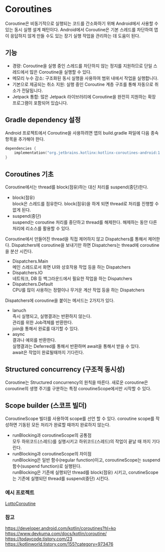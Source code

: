# Coroutines
Coroutine은 비동기적으로 실행되는 코드를 간소화하기 위해 Android에서 사용할 수 있는 동시 실행 설계 패턴이다. Android에서 Coroutine은 기본 스레드를 차단하여 앱이 응답하지 않게 만들 수도 있는 장기 실행 작업을 관리하는 데 도움이 된다.

## 기능
* 경량: Coroutine을 실행 중인 스레드를 차단하지 않는 정지를 지원하므로 단일 스레드에서 많은 Coroutine을 실행할 수 있다. 
* 메모리 누수 감소: 구조화된 동시 실행을 사용하여 범위 내에서 작업을 실행합니다.
* 기본으로 제공되는 취소 지원: 실행 중인 Coroutine 계층 구조를 통해 자동으로 취소가 전달됩니다.
* Jetpack 통합: 많은 Jetpack 라이브러리에 Coroutine을 완전히 지원하는 확장 프로그램이 포함되어 있습니다.

## Gradle dependency 설정
Android 프로젝트에서 Coroutine을 사용하려면 앱의 build.gradle 파일에 다음 종속 항목을 추가해야 한다.
``` kotlin
dependencies {
    implementation("org.jetbrains.kotlinx:kotlinx-coroutines-android:1.3.9")
}
```

## Coroutines 기초
Coroutine에서는 thread를 block(점유)하는 대신 처리를 suspend(중단)한다. 
* block(점유)   
block은 스레드를 점유한다. block(점유)을 하게 되면 thread로 처리를 진행할 수 없게 된다.
* suspend(중단)   
suspend는 coroutine 처리를 중단하고 thread를 해제한다. 해제하는 동안 다른 처리에 리소스를 활용할 수 있다.

Coroutine에서 만들어진 thread을 직접 제어하지 않고 Dispatchers를 통해서 제어한다. Dispatchers에 coroutine을 보내기만 하면 Dispatchers는 thread에 coroutine을 분산 시킨다.
* Dispatchers.Main   
메인 스레드로서 화면 UI와 상호작용 작업 등을 하는 Dispatchers
* Dispatchers.IO   
네트워크, DB 등 백그라운드에서 필요한 작업을 하는 Dispatchers
* Dispatchers.Default   
CPU를 많이 사용하는 정렬이나 무거운 계산 작업 등을 하는 Dispatchers

Dispatchers에 coroutine을 붙이는 메서드는 2가지가 있다.
* lanuch   
즉시 실행되고, 실행결과는 반환하지 않는다.   
관리를 위한 Job객체를 반환한다.   
join을 통해서 완료를 대기할 수 있다.
* async   
결과나 예외를 반환한다.   
실행결과는 Deferred<T>를 통해서 반환하며 await을 통해서 받을 수 있다.   
await은 작업이 완료될때까지 기다린다.
    
## Structured concurrency (구조적 동시성)
Coroutine는 Structured concurrency의 원칙을 따른다. 새로운 coroutine은 coroutine의 생명 주기를 구분하는 특정 coroutineScope에서만 시작할 수 있다. 
    
## Scope builder (스코프 빌더)
CoroutineScope 빌더를 사용하여 scope를 선언 할 수 있다. coroutine scope를 작성하면 기동된 모든 처리가 완료할 때까지 완료하지 않는다.
* runBlocking과 coroutineScope의 공통점   
모두 하위코드(스레드)를 실행시키고 하위코드(스레드)의 작업이 끝날 때 까지 기다린다.
* runBlocking과 coroutineScope의 차이점   
runBlocking은 일반 함수(regular function)이고, coroutineScope는 suspend 함수(suspend function)로 실행된다.   
runBlocking은 기존에 실행되던 thread를 block(점유) 시키고, corutineScope는 기존에 실행되던 thread를 suspend(중단) 시킨다.
 
### 예시 프로젝트
[LottoCoroutine](https://github.com/Lsh15/Lotto_Coroutine)
    
### 참고
https://developer.android.com/kotlin/coroutines?hl=ko   
https://www.devkuma.com/docs/kotlin/coroutine/   
https://todaycode.tistory.com/23    
https://kotlinworld.tistory.com/155?category=973476
